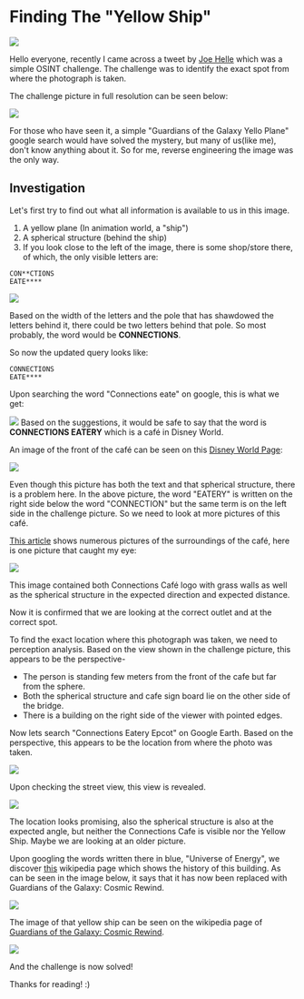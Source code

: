 # Finding The "Yellow Ship"


![](/articles/media/yellow-plane-challenge-tweet.png)

Hello everyone, recently I came across a tweet by [Joe Helle](https://twitter.com/joehelle) which was a simple OSINT challenge. The challenge was to identify the exact spot from where the photograph is taken.

The challenge picture in full resolution can be seen below:

![](/articles/media/yellow-plane-thumbnail.jpeg)

For those who have seen it, a simple "Guardians of the Galaxy Yello Plane" google search would have solved the mystery, but many of us(like me), don't know anything about it. So for me, reverse engineering the image was the only way.



## Investigation
Let's first try to find out what all information is available to us in this image.
1. A yellow plane (In animation world, a "ship")
2. A spherical structure (behind the ship)
3. If you look close to the left of the image, there is some shop/store there, of which, the only visible letters are:
```
CON**CTIONS
EATE****
```
![](/articles/media/connections-cafe-hint.png)

Based on the width of the letters and the pole that has shawdowed the letters behind it, there could be two letters behind that pole.
So most probably, the word would be **CONNECTIONS**.


So now the updated query looks like:
```
CONNECTIONS
EATE****
```

Upon searching the word "Connections eate" on google, this is what we get:

![](/articles/media/connection-cafe-google.png)
Based on the suggestions, it would be safe to say that the word is **CONNECTIONS EATERY** which is a café in Disney World.

An image of the front of the café can be seen on this [Disney World Page](https://disneyworld.disney.go.com/dining/epcot/connections-eatery/):

![](/articles/media/connections-cafe-sphere.png)

Even though this picture has both the text and that spherical structure, there is a problem here. In the above picture, the word "EATERY" is written on the right side below the word "CONNECTION" but the same term is on the left side in the challenge picture. So we need to look at more pictures of this café.

[This article](https://wdwnt.com/2022/04/plants-and-another-sign-installed-outside-connections-cafe-and-eatery-at-epcot/) shows numerous pictures of the surroundings of the café, here is one picture that caught my eye:

![](/articles/media/connections-cafe-sideview.png)

This image contained both Connections Café logo with grass walls as well as the spherical structure in the expected direction and expected distance.

Now it is confirmed that we are looking at the correct outlet and at the correct spot.

To find the exact location where this photograph was taken, we need to perception analysis. Based on the view shown in the challenge picture, this appears to be the perspective-
* The person is standing few meters from the front of the cafe but far from the sphere.
* Both the spherical structure and cafe sign board lie on the other side of the bridge.
* There is a building on the right side of the viewer with pointed edges.

Now lets search "Connections Eatery Epcot" on Google Earth. Based on the perspective, this appears to be the location from where the photo was taken.

![](/articles/media/google-earth-topview.png)

Upon checking the street view, this view is revealed.

![](/articles/media/google-earth-streetview.png)

The location looks promising, also the spherical structure is also at the expected angle, but neither the Connections Cafe is visible nor the Yellow Ship. Maybe we are looking at an older picture.

Upon googling the words written there in blue, "Universe of Energy", we discover [this](https://en.wikipedia.org/wiki/Universe_of_Energy) wikipedia page which shows the history of this building. As can be seen in the image below, it says that it has now been replaced with Guardians of the Galaxy: Cosmic Rewind.

![](/articles/media/universe-of-energy-wikipedia.png)

The image of that yellow ship can be seen on the wikipedia page of [Guardians of the Galaxy: Cosmic Rewind](https://en.wikipedia.org/wiki/Guardians_of_the_Galaxy:_Cosmic_Rewind).

![](/articles/media/the-yellow-ship.png)


And the challenge is now solved!

Thanks for reading! :) 